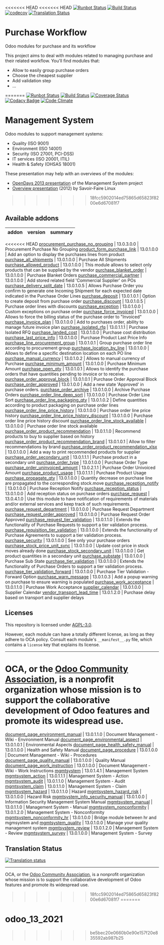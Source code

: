 <<<<<<< HEAD
<<<<<<< HEAD
[![Runbot Status](https://runbot.odoo-community.org/runbot/badge/flat/142/13.0.svg)](https://runbot.odoo-community.org/runbot/repo/github-com-oca-purchase-workflow-142)
[![Build Status](https://travis-ci.com/OCA/purchase-workflow.svg?branch=13.0)](https://travis-ci.com/OCA/purchase-workflow)
[![codecov](https://codecov.io/gh/OCA/purchase-workflow/branch/13.0/graph/badge.svg)](https://codecov.io/gh/OCA/purchase-workflow)
[![Translation Status](https://translation.odoo-community.org/widgets/purchase-workflow-13-0/-/svg-badge.svg)](https://translation.odoo-community.org/engage/purchase-workflow-13-0/?utm_source=widget)

<!-- /!\ do not modify above this line -->

# Purchase Workflow

Odoo modules for purchase and its workflow

This project aims to deal with modules related to managing purchase and their related workflow. You'll find modules that:

 - Allow to easily group purchase orders
 - Choose the cheapest supplier
 - Add validation step
 - ...


<!-- /!\ do not modify below this line -->

<!-- prettier-ignore-start -->
=======
[![Runbot Status](https://runbot.odoo-community.org/runbot/badge/flat/128/13.0.svg)](https://runbot.odoo-community.org/runbot/repo/github-com-oca-management-system-128)
[![Build Status](https://travis-ci.org/OCA/management-system.svg?branch=13.0)](https://travis-ci.org/OCA/management-system)
[![Coverage Status](https://coveralls.io/repos/OCA/management-system/badge.svg?branch=13.0)](https://coveralls.io/r/OCA/management-system?branch=13.0)
[![Codacy Badge](https://www.codacy.com/project/badge/88b8a3c69bda435581ea4b4f7850d7c2)](https://www.codacy.com/app/OCA/management-system)
[![Code Climate](https://codeclimate.com/github/OCA/management-system/badges/gpa.svg)](https://codeclimate.com/github/OCA/management-system)

# Management System

Odoo modules to support management systems:

* Quality (ISO 9001)
* Environment (ISO 14001)
* Security (ISO 27001, PCI-DSS)
* IT services (ISO 20001, ITIL)
* Health & Safety (OHSAS 18001)

These presentation may help with an overviews of the modules:

* [OpenDays 2013 presentation](http://www.slideshare.net/max3903/iso-anmanagement-systemswithopenerpen) of the Management System project
* [Overview presentation](http://www.slideshare.net/max3903/openerp-management-system-modules) (2012) by Savoir-Faire Linux
>>>>>>> 18fcc5902014ed75865d65823f8200e6d67081f7

[//]: # (addons)

Available addons
----------------
addon | version | summary
--- | --- | ---
<<<<<<< HEAD
[procurement_purchase_no_grouping](procurement_purchase_no_grouping/) | 13.0.3.0.0 | Procurement Purchase No Grouping
[product_form_purchase_link](product_form_purchase_link/) | 13.0.1.0.0 | Add an option to display the purchases lines from product
[purchase_all_shipments](purchase_all_shipments/) | 13.0.1.0.0 | Purchase All Shipments
[purchase_allowed_product](purchase_allowed_product/) | 13.0.1.0.0 | This module allows to select only products that can be supplied by the vendor
[purchase_blanket_order](purchase_blanket_order/) | 13.0.1.0.0 | Purchase Blanket Orders
[purchase_commercial_partner](purchase_commercial_partner/) | 13.0.1.0.0 | Add stored related field 'Commercial Supplier' on POs
[purchase_delivery_split_date](purchase_delivery_split_date/) | 13.0.1.0.5 | Allows Purchase Order you confirm to generate one Incoming Shipment for each expected date indicated in the Purchase Order Lines
[purchase_deposit](purchase_deposit/) | 13.0.1.0.1 | Option to create deposit from purchase order
[purchase_discount](purchase_discount/) | 13.0.1.0.5 | Purchase order lines with discounts
[purchase_exception](purchase_exception/) | 13.0.1.0.0 | Custom exceptions on purchase order
[purchase_force_invoiced](purchase_force_invoiced/) | 13.0.1.0.0 | Allows to force the billing status of the purchase order to "Invoiced"
[purchase_invoice_plan](purchase_invoice_plan/) | 13.0.1.0.0 | Add to purchases order, ability to manage future invoice plan
[purchase_isolated_rfq](purchase_isolated_rfq/) | 13.0.1.1.1 | Purchase Isolated RFQ
[purchase_landed_cost](purchase_landed_cost/) | 13.0.1.0.0 | Purchase cost distribution
[purchase_last_price_info](purchase_last_price_info/) | 13.0.1.0.0 | Purchase Product Last Price Info
[purchase_line_procurement_group](purchase_line_procurement_group/) | 13.0.1.0.1 | Group purchase order line according to procurement group
[purchase_location_by_line](purchase_location_by_line/) | 13.0.1.0.0 | Allows to define a specific destination location on each PO line
[purchase_manual_currency](purchase_manual_currency/) | 13.0.1.0.2 | Allows to manual currency of Purchase
[purchase_minimum_amount](purchase_minimum_amount/) | 13.0.1.0.0 | Purchase Minimum Amount
[purchase_open_qty](purchase_open_qty/) | 13.0.1.0.1 | Allows to identify the purchase orders that have quantities pending to invoice or to receive.
[purchase_order_approval_block](purchase_order_approval_block/) | 13.0.1.0.1 | Purchase Order Approval Block
[purchase_order_approved](purchase_order_approved/) | 13.0.1.0.0 | Add a new state 'Approved' in purchase orders.
[purchase_order_archive](purchase_order_archive/) | 13.0.1.0.0 | Archive Purchase Orders
[purchase_order_line_deep_sort](purchase_order_line_deep_sort/) | 13.0.1.0.0 | Purchase Order Line Sort
[purchase_order_line_packaging_qty](purchase_order_line_packaging_qty/) | 13.0.1.0.2 | Define quantities according to product packaging on purchase order lines
[purchase_order_line_price_history](purchase_order_line_price_history/) | 13.0.1.0.0 | Purchase order line price history
[purchase_order_line_price_history_discount](purchase_order_line_price_history_discount/) | 13.0.1.0.0 | Purchase order line price history discount
[purchase_order_line_stock_available](purchase_order_line_stock_available/) | 13.0.1.0.0 | Purchase order line stock available
[purchase_order_product_recommendation](purchase_order_product_recommendation/) | 13.0.1.1.0 | Recommend products to buy to supplier based on history
[purchase_order_product_recommendation_brand](purchase_order_product_recommendation_brand/) | 13.0.1.0.1 | Allow to filter recommendations by brand
[purchase_order_product_recommendation_xlsx](purchase_order_product_recommendation_xlsx/) | 13.0.1.0.0 | Add a way to print recommended products for supplier
[purchase_order_secondary_unit](purchase_order_secondary_unit/) | 13.0.1.1.1 | Purchase product in a secondary unit
[purchase_order_type](purchase_order_type/) | 13.0.1.0.0 | Purchase Order Type
[purchase_order_uninvoiced_amount](purchase_order_uninvoiced_amount/) | 13.0.2.1.1 | Purchase Order Univoiced Amount
[purchase_product_usage](purchase_product_usage/) | 13.0.1.1.1 | Purchase Product Usage
[purchase_propagate_qty](purchase_propagate_qty/) | 13.0.1.0.0 | Quantity decrease on purchase line are propagated to the corresponding stock.move
[purchase_reception_notify](purchase_reception_notify/) | 13.0.1.0.0 | Purchase Reception Notify
[purchase_reception_status](purchase_reception_status/) | 13.0.1.0.0 | Add reception status on purchase orders
[purchase_request](purchase_request/) | 13.0.4.1.0 | Use this module to have notification of requirements of materials and/or external services and keep track of such requirements.
[purchase_request_department](purchase_request_department/) | 13.0.1.0.0 | Purchase Request Department
[purchase_request_order_approved](purchase_request_order_approved/) | 13.0.1.0.0 | Purchase Request Order Approved
[purchase_request_tier_validation](purchase_request_tier_validation/) | 13.0.1.1.0 | Extends the functionality of Purchase Requests to support a tier validation process.
[purchase_requisition_tier_validation](purchase_requisition_tier_validation/) | 13.0.1.0.0 | Extends the functionality of Purchase Agreements to support a tier validation process.
[purchase_security](purchase_security/) | 13.0.1.0.0 | See only your purchase orders
[purchase_stock_price_unit_sync](purchase_stock_price_unit_sync/) | 13.0.1.0.0 | Update cost price in stock moves already done
[purchase_stock_secondary_unit](purchase_stock_secondary_unit/) | 13.0.1.0.0 | Get product quantities in a secondary unit
[purchase_substate](purchase_substate/) | 13.0.1.0.0 | Purchase Sub State
[purchase_tier_validation](purchase_tier_validation/) | 13.0.1.0.0 | Extends the functionality of Purchase Orders to support a tier validation process.
[purchase_tier_validation_forward](purchase_tier_validation_forward/) | 13.0.1.0.0 | Purchase Tier Validation - Forward Option
[purchase_warn_message](purchase_warn_message/) | 13.0.1.0.3 | Add a popup warning on purchase to ensure warning is populated
[purchase_work_acceptance](purchase_work_acceptance/) | 13.0.1.1.0 | Purchase Work Acceptance
[supplier_calendar](supplier_calendar/) | 13.0.1.0.0 | Supplier Calendar
[vendor_transport_lead_time](vendor_transport_lead_time/) | 13.0.1.2.0 | Purchase delay based on transport and supplier delays

[//]: # (end addons)

<!-- prettier-ignore-end -->

## Licenses

This repository is licensed under [AGPL-3.0](LICENSE).

However, each module can have a totally different license, as long as they adhere to OCA
policy. Consult each module's `__manifest__.py` file, which contains a `license` key
that explains its license.

----

OCA, or the [Odoo Community Association](http://odoo-community.org/), is a nonprofit
organization whose mission is to support the collaborative development of Odoo features
and promote its widespread use.
=======
[document_page_environment_manual](document_page_environment_manual/) | 13.0.1.1.0 | Document Management - Wiki - Environment Manual
[document_page_environmental_aspect](document_page_environmental_aspect/) | 13.0.1.0.1 | Environmental Aspects
[document_page_health_safety_manual](document_page_health_safety_manual/) | 13.0.1.0.0 | Health and Safety Manual
[document_page_procedure](document_page_procedure/) | 13.0.1.0.0 | Document Management - Wiki - Procedures
[document_page_quality_manual](document_page_quality_manual/) | 13.0.1.0.0 | Quality Manual
[document_page_work_instruction](document_page_work_instruction/) | 13.0.1.0.0 | Document Management - Wiki - Work Instructions
[mgmtsystem](mgmtsystem/) | 13.0.1.4.1 | Management System
[mgmtsystem_action](mgmtsystem_action/) | 13.0.1.1.1 | Management System - Action
[mgmtsystem_audit](mgmtsystem_audit/) | 13.0.1.1.0 | Management System - Audit
[mgmtsystem_claim](mgmtsystem_claim/) | 13.0.1.1.0 | Management System - Claim
[mgmtsystem_hazard](mgmtsystem_hazard/) | 13.0.1.1.0 | Hazard
[mgmtsystem_hazard_risk](mgmtsystem_hazard_risk/) | 13.0.1.0.0 | Hazard Risk
[mgmtsystem_info_security_manual](mgmtsystem_info_security_manual/) | 13.0.1.0.0 | Information Security Management System Manual
[mgmtsystem_manual](mgmtsystem_manual/) | 13.0.1.1.0 | Management System - Manual
[mgmtsystem_nonconformity](mgmtsystem_nonconformity/) | 13.0.1.2.0 | Management System - Nonconformity
[mgmtsystem_nonconformity_hr](mgmtsystem_nonconformity_hr/) | 13.0.1.0.0 | Bridge module between hr and mgmsystem and
[mgmtsystem_quality](mgmtsystem_quality/) | 13.0.1.0.0 | Manage your quality management system
[mgmtsystem_review](mgmtsystem_review/) | 13.0.1.2.0 | Management System - Review
[mgmtsystem_survey](mgmtsystem_survey/) | 13.0.1.0.0 | Management System - Survey

[//]: # (end addons)

## Translation Status

[![Translation status](https://translation.odoo-community.org/widgets/management-system-13-0/-/multi-auto.svg)](https://translation.odoo-community.org/engage/management-system-13-0/?utm_source=widget)

----
OCA, or the [Odoo Community Association](http://odoo-community.org/), is a nonprofit organization whose
mission is to support the collaborative development of Odoo features and
promote its widespread use.
>>>>>>> 18fcc5902014ed75865d65823f8200e6d67081f7
=======
# odoo_13_2021
>>>>>>> be5bec20e0660b0e90e157f20e835592ab987b25
